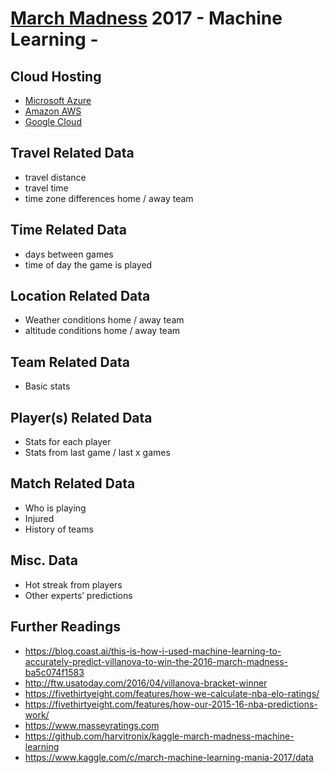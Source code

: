 # [March Madness](http://www.ncaa.com/march-madness) 2017 - Machine Learning -

## Cloud Hosting
- [Microsoft Azure](https://azure.microsoft.com/de-de/)
- [Amazon AWS](https://aws.amazon.com/?nc2=h_lg)
- [Google Cloud](https://cloud.google.com/pricing/?hl=de)


## Travel Related Data
- travel distance
- travel time
- time zone differences home / away team

## Time Related Data
- days between games
- time of day the game is played

## Location Related Data
- Weather conditions home / away team
- altitude conditions home / away team

## Team Related Data
- Basic stats

## Player(s) Related Data
- Stats for each player
- Stats from last game / last x games

## Match Related Data
- Who is playing
- Injured 
- History of teams

## Misc. Data
- Hot streak from players
- Other experts’ predictions

## Further Readings
- https://blog.coast.ai/this-is-how-i-used-machine-learning-to-accurately-predict-villanova-to-win-the-2016-march-madness-ba5c074f1583
- http://ftw.usatoday.com/2016/04/villanova-bracket-winner
- https://fivethirtyeight.com/features/how-we-calculate-nba-elo-ratings/
- https://fivethirtyeight.com/features/how-our-2015-16-nba-predictions-work/
- https://www.masseyratings.com
- https://github.com/harvitronix/kaggle-march-madness-machine-learning
- https://www.kaggle.com/c/march-machine-learning-mania-2017/data
